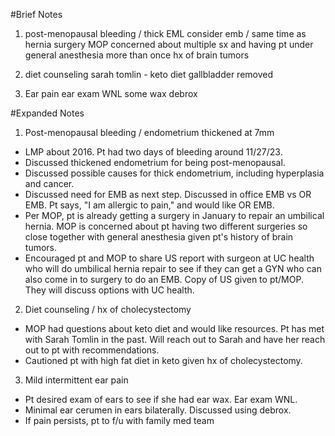 #Brief Notes
1. post-menopausal bleeding / thick EML
consider emb / same time as hernia surgery
MOP concerned about multiple sx and having pt under general anesthesia more than once hx of brain tumors

2. diet counseling
sarah tomlin - keto diet
gallbladder removed

3. Ear pain
ear exam WNL
some wax
debrox

#Expanded Notes
1. Post-menopausal bleeding / endometrium thickened at 7mm
- LMP about 2016. Pt had two days of bleeding around 11/27/23.
- Discussed thickened endometrium for being post-menopausal.
- Discussed possible causes for thick endometrium, including hyperplasia and cancer.
- Discussed need for EMB as next step. Discussed in office EMB vs OR EMB. Pt says, "I am allergic to pain," and would like OR EMB.
- Per MOP, pt is already getting a surgery in January to repair an umbilical hernia. MOP is concerned about pt having two different surgeries so close together with general anesthesia given pt's history of brain tumors.
- Encouraged pt and MOP to share US report with surgeon at UC health who will do umbilical hernia repair to see if they can get a GYN who can also come in to surgery to do an EMB. Copy of US given to pt/MOP. They will discuss options with UC health.

2. Diet counseling / hx of cholecystectomy
- MOP had questions about keto diet and would like resources. Pt has met with Sarah Tomlin in the past. Will reach out to Sarah and have her reach out to pt with recommendations.
- Cautioned pt with high fat diet in keto given hx of cholecystectomy.

3. Mild intermittent ear pain
- Pt desired exam of ears to see if she had ear wax. Ear exam WNL.
- Minimal ear cerumen in ears bilaterally. Discussed using debrox.
- If pain persists, pt to f/u with family med team